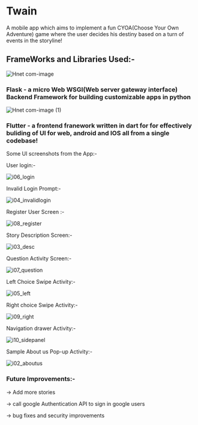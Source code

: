 # Twain
A mobile app which aims to implement a fun CYOA(Choose Your Own Adventure) game where the user decides his destiny based on a turn of events in the storyline!

## FrameWorks and Libraries Used:- 


![Hnet com-image](https://user-images.githubusercontent.com/60535124/117579716-c6a20780-b111-11eb-80a9-0657feaacb63.png)
### Flask - a micro Web WSGI(Web server gateway interface) Backend Framework for building customizable apps in python



![Hnet com-image (1)](https://user-images.githubusercontent.com/60535124/117579764-036dfe80-b112-11eb-8db8-723f35fdeb38.png)

### Flutter - a frontend franework written in dart for for effectively buliding of UI for web, android and IOS all from a single codebase! 



Some UI screenshots from the App:- 

User login:- 

![i06_login](https://user-images.githubusercontent.com/60535124/117580091-d6bae680-b113-11eb-987d-c02afef0b843.jpg)



Invalid Login Prompt:- 


![i04_invalidlogin](https://user-images.githubusercontent.com/60535124/117580095-dd495e00-b113-11eb-88b7-d7f1f5bf8d96.jpg)



Register User Screen :- 


![i08_register](https://user-images.githubusercontent.com/60535124/117580098-e3d7d580-b113-11eb-9c9d-01ce1810cbbe.jpg)



Story Description Screen:- 


![i03_desc](https://user-images.githubusercontent.com/60535124/117580105-ea664d00-b113-11eb-8767-ba72e5a89556.jpg)



Question Activity Screen:- 


![i07_question](https://user-images.githubusercontent.com/60535124/117580109-f05c2e00-b113-11eb-8057-bdf18dfe34dd.jpg)



Left Choice Swipe Activity:- 


![i05_left](https://user-images.githubusercontent.com/60535124/117580116-f3efb500-b113-11eb-8715-19e51e8a96b4.jpg)



Right choice Swipe Activity:-


![i09_right](https://user-images.githubusercontent.com/60535124/117580118-f81bd280-b113-11eb-9e5f-c703f5237cc0.jpg)



Navigation drawer Activity:- 


![i10_sidepanel](https://user-images.githubusercontent.com/60535124/117580133-11248380-b114-11eb-9e43-1d902db612dc.jpg)



Sample About us Pop-up Activity:- 


![i02_aboutus](https://user-images.githubusercontent.com/60535124/117580131-0bc73900-b114-11eb-8507-563db5252401.jpg)


### Future Improvements:- 

-> Add more stories

-> call google Authentication API to sign in google users

-> bug fixes and security improvements
